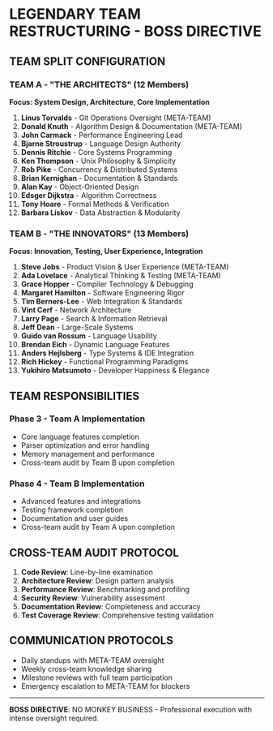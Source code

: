 
# LEGENDARY TEAM RESTRUCTURING - BOSS DIRECTIVE

## TEAM SPLIT CONFIGURATION

### TEAM A - "THE ARCHITECTS" (12 Members)
**Focus: System Design, Architecture, Core Implementation**

1. **Linus Torvalds** - Git Operations Oversight (META-TEAM)
2. **Donald Knuth** - Algorithm Design & Documentation (META-TEAM)
3. **John Carmack** - Performance Engineering Lead
4. **Bjarne Stroustrup** - Language Design Authority
5. **Dennis Ritchie** - Core Systems Programming
6. **Ken Thompson** - Unix Philosophy & Simplicity
7. **Rob Pike** - Concurrency & Distributed Systems
8. **Brian Kernighan** - Documentation & Standards
9. **Alan Kay** - Object-Oriented Design
10. **Edsger Dijkstra** - Algorithm Correctness
11. **Tony Hoare** - Formal Methods & Verification
12. **Barbara Liskov** - Data Abstraction & Modularity

### TEAM B - "THE INNOVATORS" (13 Members)
**Focus: Innovation, Testing, User Experience, Integration**

1. **Steve Jobs** - Product Vision & User Experience (META-TEAM)
2. **Ada Lovelace** - Analytical Thinking & Testing (META-TEAM)
3. **Grace Hopper** - Compiler Technology & Debugging
4. **Margaret Hamilton** - Software Engineering Rigor
5. **Tim Berners-Lee** - Web Integration & Standards
6. **Vint Cerf** - Network Architecture
7. **Larry Page** - Search & Information Retrieval
8. **Jeff Dean** - Large-Scale Systems
9. **Guido van Rossum** - Language Usability
10. **Brendan Eich** - Dynamic Language Features
11. **Anders Hejlsberg** - Type Systems & IDE Integration
12. **Rich Hickey** - Functional Programming Paradigms
13. **Yukihiro Matsumoto** - Developer Happiness & Elegance

## TEAM RESPONSIBILITIES

### Phase 3 - Team A Implementation
- Core language features completion
- Parser optimization and error handling
- Memory management and performance
- Cross-team audit by Team B upon completion

### Phase 4 - Team B Implementation  
- Advanced features and integrations
- Testing framework completion
- Documentation and user guides
- Cross-team audit by Team A upon completion

## CROSS-TEAM AUDIT PROTOCOL
1. **Code Review**: Line-by-line examination
2. **Architecture Review**: Design pattern analysis
3. **Performance Review**: Benchmarking and profiling
4. **Security Review**: Vulnerability assessment
5. **Documentation Review**: Completeness and accuracy
6. **Test Coverage Review**: Comprehensive testing validation

## COMMUNICATION PROTOCOLS
- Daily standups with META-TEAM oversight
- Weekly cross-team knowledge sharing
- Milestone reviews with full team participation
- Emergency escalation to META-TEAM for blockers

---
**BOSS DIRECTIVE**: NO MONKEY BUSINESS - Professional execution with intense oversight required.
